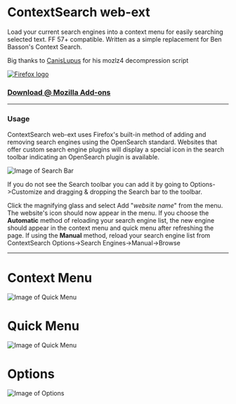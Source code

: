 # ContextSearch web-ext

Load your current search engines into a context menu for easily searching selected text. FF 57+ compatible. Written as a simple replacement for Ben Basson's Context Search.

Big thanks to [CanisLupus](https://github.com/CanisLupus) for his mozlz4 decompression script

[![Firefox logo](https://raw.githubusercontent.com/ssborbis/ContextSearch-web-ext/native-app-support/icons/firefox.png)](https://addons.mozilla.org/en-US/firefox/addon/contextsearch-web-ext/)

### [Download @ Mozilla Add-ons](https://addons.mozilla.org/en-US/firefox/addon/contextsearch-web-ext/)

___

### Usage 
ContextSearch web-ext uses Firefox's built-in method of adding and removing search engines using the OpenSearch standard. Websites that offer custom search engine plugins will display a special icon in the search toolbar indicating an OpenSearch plugin is available.

![Image of Search Bar](https://raw.githubusercontent.com/ssborbis/ContextSearch-web-ext/native-app-support/icons/searchbar.png)

If you do not see the Search toolbar you can add it by going to Options->Customize and dragging & dropping the Search bar to the toolbar.

Click the magnifying glass and select Add "<i>website name</i>" from the menu. The website's icon should now appear in the menu. If you choose the <b>Automatic</b> method of reloading your search engine list, the new engine should appear in the context menu and quick menu after refreshing the page. If using the <b>Manual</b> method, reload your search engine list from ContextSearch Options->Search Engines->Manual->Browse

___


# Context Menu
![Image of Quick Menu](https://raw.githubusercontent.com/ssborbis/ContextSearch-web-ext/native-app-support/icons/screenshot.png)

# Quick Menu
![Image of Quick Menu](https://raw.githubusercontent.com/ssborbis/ContextSearch-web-ext/native-app-support/icons/screenshot_quickmenu.png)

# Options
![Image of Options](https://raw.githubusercontent.com/ssborbis/ContextSearch-web-ext/native-app-support/icons/screenshot_options.png)
